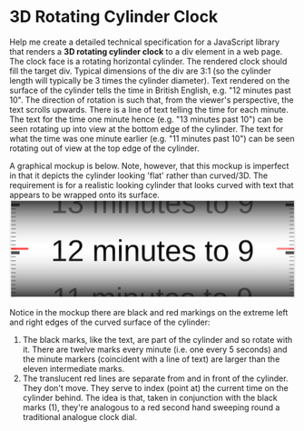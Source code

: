 # 3D Rotating Cylinder Clock

Help me create a detailed technical specification for a JavaScript library that renders a **3D rotating cylinder clock** to a div element in a web page. The clock face is a rotating horizontal cylinder. The rendered clock should fill the target div. Typical dimensions of the div are 3:1 (so the cylinder length will typically be 3 times the cylinder diameter). Text rendered on the surface of the cylinder tells the time in British English, e.g. "12 minutes past 10". The direction of rotation is such that, from the viewer's perspective, the text scrolls upwards. There is a line of text telling the time for each minute. The text for the time one minute hence (e.g. "13 minutes past 10") can be seen rotating up into view at the bottom edge of the cylinder. The text for what the time was one minute earlier (e.g. "11 minutes past 10") can be seen rotating out of view at the top edge of the cylinder.

A graphical mockup is below. Note, however, that this mockup is imperfect in that it depicts the cylinder looking 'flat' rather than curved/3D. The requirement is for a realistic looking cylinder that looks curved with text that appears to be wrapped onto its surface.
![mockup](./initial-outline-mockup.png)

Notice in the mockup there are black and red markings on the extreme left and right edges of the curved surface of the cylinder:

1. The black marks, like the text, are part of the cylinder and so rotate with it. There are twelve marks every minute (i.e. one every 5 seconds) and the minute markers (coincident with a line of text) are larger than the eleven intermediate marks.
2. The translucent red lines are separate from and in front of the cylinder. They don't move. They serve to index (point at) the current time on the cylinder behind. The idea is that, taken in conjunction with the black marks (1), they're analogous to a red second hand sweeping round a traditional analogue clock dial.
